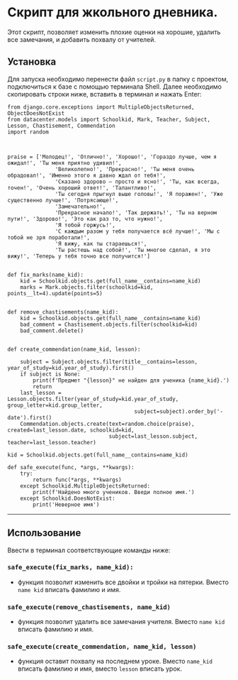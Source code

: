 # Скрипт для жкольного дневника.

Этот скрипт, позволяет изменить плохие оценки на хорошие, удалить все замечания, и добавить похвалу от учителей.

## Установка

Для запуска необходимо перенести файл ```script.py``` в папку с проектом, подключиться к базе с помощью терминала Shell. Далее необходимо скопировать строки ниже, вставить в терминал и нажать Enter:

```commandline
from django.core.exceptions import MultipleObjectsReturned, ObjectDoesNotExist
from datacenter.models import Schoolkid, Mark, Teacher, Subject, Lesson, Chastisement, Commendation
import random



praise = ['Молодец!', 'Отлично!', 'Хорошо!', 'Гораздо лучше, чем я ожидал!', 'Ты меня приятно удивил!',
               'Великолепно!', 'Прекрасно!', 'Ты меня очень обрадовал!', 'Именно этого я давно ждал от тебя!',
               'Сказано здорово – просто и ясно!', 'Ты, как всегда, точен!', 'Очень хороший ответ!', 'Талантливо!',
               'Ты сегодня прыгнул выше головы!', 'Я поражен!', 'Уже существенно лучше!', 'Потрясающе!',
               'Замечательно!',
               'Прекрасное начало!', 'Так держать!', 'Ты на верном пути!', 'Здорово!', 'Это как раз то, что нужно!',
               'Я тобой горжусь!',
               'С каждым разом у тебя получается всё лучше!', 'Мы с тобой не зря поработали!',
               'Я вижу, как ты стараешься!',
               'Ты растешь над собой!', 'Ты многое сделал, я это вижу!', 'Теперь у тебя точно все получится!']                            


def fix_marks(name_kid):   
    kid = Schoolkid.objects.get(full_name__contains=name_kid)    
    marks = Mark.objects.filter(schoolkid=kid, points__lt=4).update(points=5)
    

def remove_chastisements(name_kid):  
    kid = Schoolkid.objects.get(full_name__contains=name_kid)
    bad_comment = Chastisement.objects.filter(schoolkid=kid)
    bad_comment.delete()
    

def create_commendation(name_kid, lesson):   
    
    subject = Subject.objects.filter(title__contains=lesson, year_of_study=kid.year_of_study).first()
    if subject is None:
        print(f'Предмет "{lesson}" не найден для ученика {name_kid}.')
        return
    last_lesson = Lesson.objects.filter(year_of_study=kid.year_of_study, group_letter=kid.group_letter,
                                        subject=subject).order_by('-date').first()
    Commendation.objects.create(text=random.choice(praise), created=last_lesson.date, schoolkid=kid,
                                subject=last_lesson.subject, teacher=last_lesson.teacher)
                   
kid = Schoolkid.objects.get(full_name__contains=name_kid)

def safe_execute(func, *args, **kwargs):
    try:
        return func(*args, **kwargs)
    except Schoolkid.MultipleObjectsReturned:
        print(f'Найдено много учеников. Введи полное имя.')
    except Schoolkid.DoesNotExist:
        print('Неверное имя')
```
---

## Использование
Ввести в терминал соответствующие команды ниже:<br>
### ```safe_execute(fix_marks, name_kid):```
- функция позволит изменить все двойки и тройки на пятерки. Вместо ```name kid``` вписать фамилию и имя. <br>
### ```safe_execute(remove_chastisements, name_kid)``` ### 
- функция позволит удалить все замечания учителя. Вместо ```name kid``` вписать фамилию и имя. <br>
### ```safe_execute(create_commendation, name_kid, lesson)``` ### 
- функция оставит похвалу на последнем уроке. Вместо ```name_kid``` вписать фамилию и имя, вместо ```lesson``` вписать урок.
